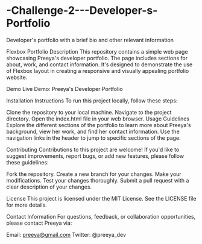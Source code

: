 # -Challenge-2---Developer-s-Portfolio
Developer's portfolio with a brief bio and other relevant information


Flexbox Portfolio
Description
This repository contains a simple web page showcasing Preeya's developer portfolio. The page includes sections for about, work, and contact information. It's designed to demonstrate the use of Flexbox layout in creating a responsive and visually appealing portfolio website.

Demo
Live Demo: Preeya's Developer Portfolio

Installation Instructions
To run this project locally, follow these steps:

Clone the repository to your local machine.
Navigate to the project directory.
Open the index.html file in your web browser.
Usage Guidelines
Explore the different sections of the portfolio to learn more about Preeya's background, view her work, and find her contact information. Use the navigation links in the header to jump to specific sections of the page.

Contributing
Contributions to this project are welcome! If you'd like to suggest improvements, report bugs, or add new features, please follow these guidelines:

Fork the repository.
Create a new branch for your changes.
Make your modifications.
Test your changes thoroughly.
Submit a pull request with a clear description of your changes.

License
This project is licensed under the MIT License. See the LICENSE file for more details.

Contact Information
For questions, feedback, or collaboration opportunities, please contact Preeya via:

Email: preeya@gmail.com
Twitter: @preeya_dev
